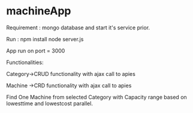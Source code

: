 # machineApp

Requirement : mongo database and start it's service prior.

Run :
npm install
node server.js 

App run on port = 3000

Functionalities:

Category->CRUD functionality with ajax call to apies

Machine ->CRD functionality with ajax call to apies

Find One Machine from selected Category with Capacity range based on lowesttime and lowestcost parallel.



